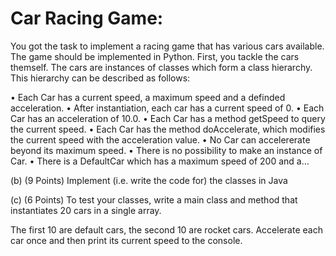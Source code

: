 # Car Racing Game:

You got the task to implement a racing game that has various cars available. The game should be implemented in Python. First, you tackle the cars themself. The cars are instances of classes which form a class hierarchy. This hierarchy can be described as follows:

• Each Car has a current speed, a maximum speed and a definded acceleration.
• After instantiation, each car has a current speed of 0.
• Each Car has an acceleration of 10.0.
• Each Car has a method getSpeed to query the current speed.
• Each Car has the method doAccelerate, which modifies the current speed with the acceleration
value.
• No Car can accelererate beyond its maximum speed.
• There is no possibility to make an instance of Car.
• There is a DefaultCar which has a maximum speed of 200 and a…

(b) (9 Points) Implement (i.e. write the code for) the classes in Java

(c) (6 Points) To test your classes, write a main class and method that instantiates 20 cars in a single array.

The first 10 are default cars, the second 10 are rocket cars. Accelerate each car once and then print its
current speed to the console.
